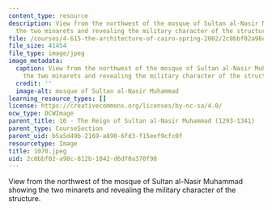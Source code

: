 ```yaml
---
content_type: resource
description: View from the northwest of the mosque of Sultan al-Nasir Muhammad showing
  the two minarets and revealing the military character of the structure.
file: /courses/4-615-the-architecture-of-cairo-spring-2002/2c0bbf02a98c812b1042d6df0a370f98_1070.jpeg
file_size: 41454
file_type: image/jpeg
image_metadata:
  caption: View from the northwest of the mosque of Sultan al-Nasir Muhammad showing
    the two minarets and revealing the military character of the structure.
  credit: ''
  image-alt: mosque of Sultan al-Nasir Muhammad
learning_resource_types: []
license: https://creativecommons.org/licenses/by-nc-sa/4.0/
ocw_type: OCWImage
parent_title: 10 - The Reign of Sultan al-Nasir Muhammad (1293-1341)
parent_type: CourseSection
parent_uid: b5a5d49b-2169-a890-6fd3-f15eef9cfc0f
resourcetype: Image
title: 1070.jpeg
uid: 2c0bbf02-a98c-812b-1042-d6df0a370f98
---
```

View from the northwest of the mosque of Sultan al-Nasir Muhammad showing the two minarets and revealing the military character of the structure.